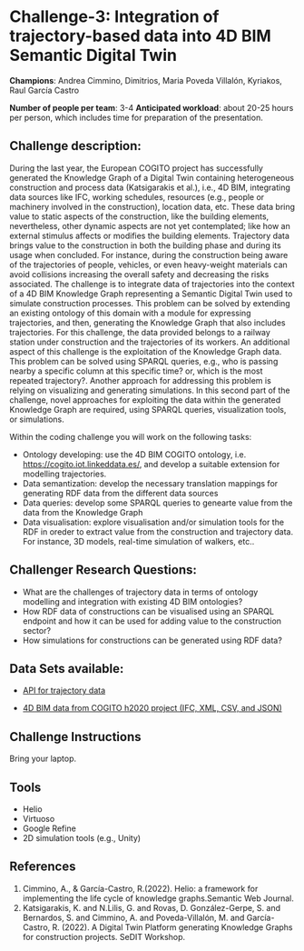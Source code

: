 # Challenge-3:  Integration of trajectory-based data into 4D BIM Semantic Digital Twin

**Champions**: Andrea Cimmino,  Dimitrios, Maria Poveda Villalón, Kyriakos, Raul García Castro

**Number of people per team**: 3-4
**Anticipated workload**: about 20-25 hours per person, which includes time for preparation of the presentation.

## Challenge description: 
During the last year, the European COGITO project has successfully generated the Knowledge Graph of a Digital Twin containing heterogeneous construction and process data (Katsigarakis et al.), i.e., 4D BIM, integrating data sources like IFC, working schedules, resources (e.g., people or machinery involved in the construction), location data, etc. 
These data bring value to static aspects of the construction, like the building elements, nevertheless, other dynamic aspects are not yet contemplated; like how an external stimulus affects or modifies the building elements. Trajectory data brings value to the construction in both the building phase and during its usage when concluded. For instance, during the construction being aware of the trajectories of people, vehicles, or even heavy-weight materials can avoid collisions increasing the overall safety and decreasing the risks associated. 
The challenge is to integrate data of trajectories into the context of a 4D BIM Knowledge Graph representing a Semantic Digital Twin used to simulate construction processes. This problem can be solved by extending an existing ontology of this domain with a module for expressing trajectories, and then, generating the Knowledge Graph that also includes trajectories. For this challenge, the data provided belongs to a railway station under construction and the trajectories of its workers.
An additional aspect of this challenge is the exploitation of the Knowledge Graph data. This problem can be solved using SPARQL queries, e.g., who is passing nearby a specific column at this specific time? or, which is the most repeated trajectory?. Another approach for addressing this problem is relying on visualizing and generating simulations. In this second part of the challenge, novel approaches for exploiting the data within the generated Knowledge Graph are required, using SPARQL queries, visualization tools, or simulations.

Within the coding challenge you will work on the following tasks:
* Ontology developing: use the 4D BIM COGITO ontology, i.e. https://cogito.iot.linkeddata.es/, and develop a suitable extension for modelling trajectories. 
* Data semantization: develop the necessary translation mappings for generating RDF data from the different data sources
* Data queries: develop some SPARQL queries to genearte value from the data from the Knowledge Graph
* Data visualisation: explore visualisation and/or simulation tools for the RDF in oreder to extract value from the construction and trajectory data. For instance, 3D models, real-time simulation of walkers, etc..

## Challenger Research Questions:
* What are the challenges of trajectory data in terms of ontology modelling and integration with existing 4D BIM ontologies?
* How RDF data of constructions can be visualised using an SPARQL endpoint and how it can be used for adding value to the construction sector?
* How simulations for constructions can be generated using RDF data? 

## Data Sets available: 
* [API for trajectory data](https://ssoldac2022ch3.mocklab.io/)

* [4D BIM data from COGITO h2020 project (IFC, XML, CSV, and JSON)]()

## Challenge Instructions
Bring your laptop.

## Tools
* Helio
* Virtuoso
* Google Refine
* 2D simulation tools (e.g., Unity)

## References
1. Cimmino, A., & García-Castro, R.(2022). Helio: a framework for implementing the life cycle of knowledge graphs.Semantic Web Journal.
2. Katsigarakis, K. and  N.Lilis, G. and Rovas, D. González-Gerpe, S. and Bernardos, S. and Cimmino, A. and Poveda-Villalón, M. and García-Castro, R. (2022). A Digital Twin Platform generating Knowledge Graphs for construction projects. SeDIT Workshop.
